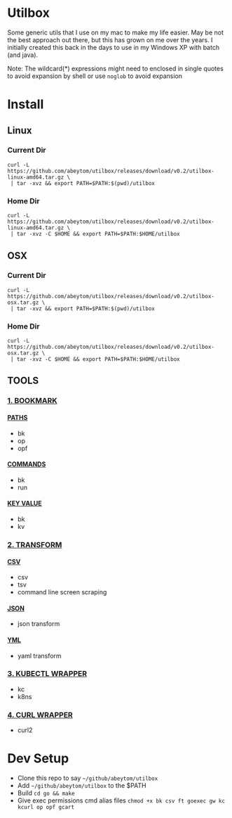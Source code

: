 # Utilbox

Some generic utils that I use on my mac to make my life easier. May be not the best approach out there, but this has
grown on me over the years. I initially created this back in the days to use in my Windows XP with batch (and java).

Note: The wildcard(*) expressions might need to enclosed in single quotes to avoid expansion by shell or use `noglob` to
avoid expansion

# Install

## Linux

### Current Dir

```
curl -L https://github.com/abeytom/utilbox/releases/download/v0.2/utilbox-linux-amd64.tar.gz \
 | tar -xvz && export PATH=$PATH:$(pwd)/utilbox
```

### Home Dir

```
curl -L https://github.com/abeytom/utilbox/releases/download/v0.2/utilbox-linux-amd64.tar.gz \
 | tar -xvz -C $HOME && export PATH=$PATH:$HOME/utilbox
```

## OSX

### Current Dir

```
curl -L https://github.com/abeytom/utilbox/releases/download/v0.2/utilbox-osx.tar.gz \
 | tar -xvz && export PATH=$PATH:$(pwd)/utilbox
```

### Home Dir

```
curl -L https://github.com/abeytom/utilbox/releases/download/v0.2/utilbox-osx.tar.gz \
 | tar -xvz -C $HOME && export PATH=$PATH:$HOME/utilbox
```

## TOOLS

### [1. BOOKMARK](docs/BOOKMARK.md)

#### [PATHS](docs/BOOKMARK.md#1-paths)

- bk
- op
- opf

#### [COMMANDS](docs/BOOKMARK.md#2-commands)

- bk
- run

#### [KEY VALUE](docs/BOOKMARK.md#3-key-value)

- bk
- kv

### [2. TRANSFORM](docs/TRANSFORM.md)

#### [CSV](docs/TRANSFORM.md#1-csv)

- csv
- tsv
- command line screen scraping

#### [JSON](docs/TRANSFORM.md#2-json)

- json transform

#### [YML](docs/TRANSFORM.md#3-yaml)

- yaml transform

### [3. KUBECTL WRAPPER](docs/KUBECTL.md)

- kc
- k8ns

### [4. CURL WRAPPER](docs/CURL_WRAPPER.md)

- curl2

# Dev Setup

- Clone this repo to say `~/github/abeytom/utilbox`
- Add `~/github/abeytom/utilbox` to the $PATH
- Build `cd go && make`
- Give exec permissions cmd alias files `chmod +x bk csv ft goexec gw kc kcurl op opf gcart`
